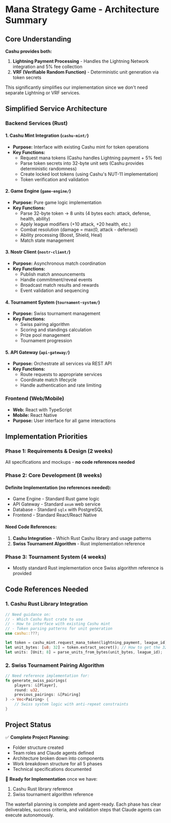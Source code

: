 # Mana Strategy Game - Architecture Summary

## Core Understanding

**Cashu provides both:**
1. **Lightning Payment Processing** - Handles the Lightning Network integration and 5% fee collection
2. **VRF (Verifiable Random Function)** - Deterministic unit generation via token secrets

This significantly simplifies our implementation since we don't need separate Lightning or VRF services.

## Simplified Service Architecture

### Backend Services (Rust)

#### 1. Cashu Mint Integration (`cashu-mint/`)
- **Purpose:** Interface with existing Cashu mint for token operations
- **Key Functions:**
  - Request mana tokens (Cashu handles Lightning payment + 5% fee)
  - Parse token secrets into 32-byte unit sets (Cashu provides deterministic randomness)
  - Create locked loot tokens (using Cashu's NUT-11 implementation)
  - Token verification and validation

#### 2. Game Engine (`game-engine/`)
- **Purpose:** Pure game logic implementation
- **Key Functions:**
  - Parse 32-byte token → 8 units (4 bytes each: attack, defense, health, ability)
  - Apply league modifiers (+10 attack, +20 health, etc.)
  - Combat resolution (damage = max(0, attack - defense))
  - Ability processing (Boost, Shield, Heal)
  - Match state management

#### 3. Nostr Client (`nostr-client/`)
- **Purpose:** Asynchronous match coordination
- **Key Functions:**
  - Publish match announcements
  - Handle commitment/reveal events
  - Broadcast match results and rewards
  - Event validation and sequencing

#### 4. Tournament System (`tournament-system/`)
- **Purpose:** Swiss tournament management  
- **Key Functions:**
  - Swiss pairing algorithm
  - Scoring and standings calculation
  - Prize pool management
  - Tournament progression

#### 5. API Gateway (`api-gateway/`)
- **Purpose:** Orchestrate all services via REST API
- **Key Functions:**
  - Route requests to appropriate services
  - Coordinate match lifecycle
  - Handle authentication and rate limiting

### Frontend (Web/Mobile)
- **Web:** React with TypeScript
- **Mobile:** React Native
- **Purpose:** User interface for all game interactions

## Implementation Priorities

### Phase 1: Requirements & Design (2 weeks)
All specifications and mockups - **no code references needed**

### Phase 2: Core Development (8 weeks)
#### Definite Implementation (no references needed):
- Game Engine - Standard Rust game logic
- API Gateway - Standard `axum` web service  
- Database - Standard `sqlx` with PostgreSQL
- Frontend - Standard React/React Native

#### Need Code References:
1. **Cashu Integration** - Which Rust Cashu library and usage patterns
2. **Swiss Tournament Algorithm** - Rust implementation reference

### Phase 3: Tournament System (4 weeks)
- Mostly standard Rust implementation once Swiss algorithm reference is provided

## Code References Needed

### 1. Cashu Rust Library Integration
```rust
// Need guidance on:
// - Which Cashu Rust crate to use
// - How to interface with existing Cashu mint
// - Token parsing patterns for unit generation
use cashu::???;

let token = cashu_mint.request_mana_token(lightning_payment, league_id).await?;
let unit_bytes: [u8; 32] = token.extract_secret(); // How to get the 32-byte secret
let units: [Unit; 8] = parse_units_from_bytes(unit_bytes, league_id);
```

### 2. Swiss Tournament Pairing Algorithm  
```rust
// Need reference implementation for:
fn generate_swiss_pairings(
    players: &[Player], 
    round: u32,
    previous_pairings: &[Pairing]
) -> Vec<Pairing> {
    // Swiss system logic with anti-repeat constraints
}
```

## Project Status

✅ **Complete Project Planning:**
- Folder structure created
- Team roles and Claude agents defined  
- Architecture broken down into components
- Work breakdown structure for all 5 phases
- Technical specifications documented

🎯 **Ready for Implementation** once we have:
1. Cashu Rust library reference
2. Swiss tournament algorithm reference

The waterfall planning is complete and agent-ready. Each phase has clear deliverables, success criteria, and validation steps that Claude agents can execute autonomously.